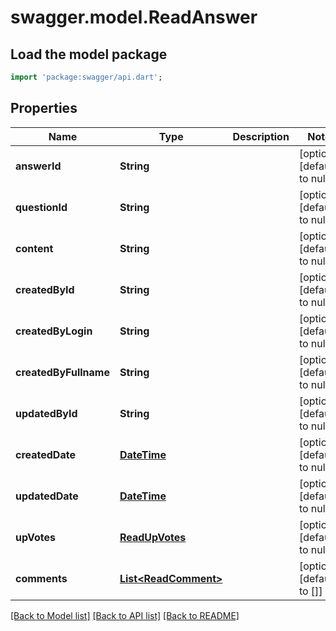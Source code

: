 # swagger.model.ReadAnswer

## Load the model package
```dart
import 'package:swagger/api.dart';
```

## Properties
Name | Type | Description | Notes
------------ | ------------- | ------------- | -------------
**answerId** | **String** |  | [optional] [default to null]
**questionId** | **String** |  | [optional] [default to null]
**content** | **String** |  | [optional] [default to null]
**createdById** | **String** |  | [optional] [default to null]
**createdByLogin** | **String** |  | [optional] [default to null]
**createdByFullname** | **String** |  | [optional] [default to null]
**updatedById** | **String** |  | [optional] [default to null]
**createdDate** | [**DateTime**](DateTime.md) |  | [optional] [default to null]
**updatedDate** | [**DateTime**](DateTime.md) |  | [optional] [default to null]
**upVotes** | [**ReadUpVotes**](ReadUpVotes.md) |  | [optional] [default to null]
**comments** | [**List&lt;ReadComment&gt;**](ReadComment.md) |  | [optional] [default to []]

[[Back to Model list]](../README.md#documentation-for-models) [[Back to API list]](../README.md#documentation-for-api-endpoints) [[Back to README]](../README.md)


